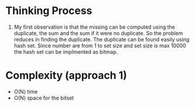 # Thinking Process 

1. My first observation is that the missing can be computed using the duplicate, the sum and the sum if it were no duplicate.
   So the problem reduces in finding the duplicate. The duplicate can be found easily using hash set. Since number are from 1 to set size and set size is max 10000 the hash set can be implmented as bitmap.

# Complexity (approach 1)

* O(N) time
* O(N) space for the bitset






